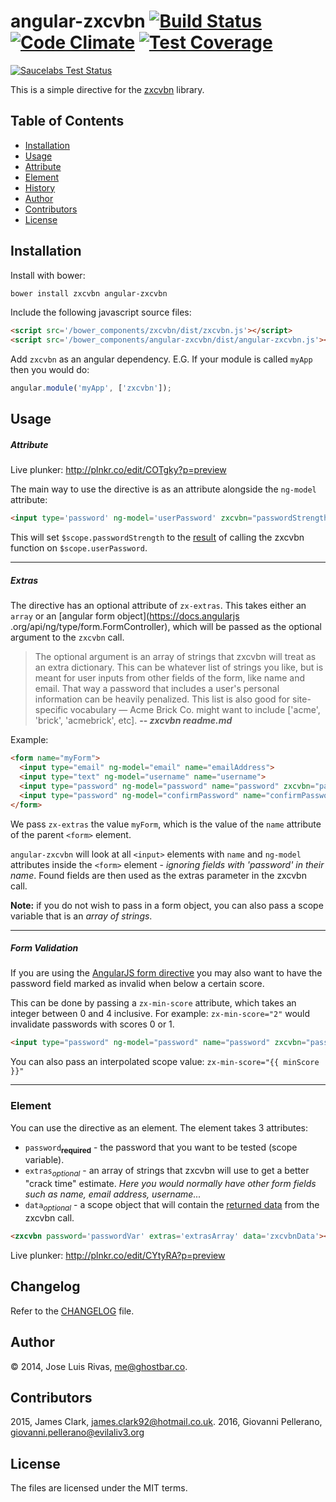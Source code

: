 # angular-zxcvbn [![Build Status](https://travis-ci.org/ghostbar/angular-zxcvbn.svg)](https://travis-ci.org/ghostbar/angular-zxcvbn) [![Code Climate](https://codeclimate.com/github/ghostbar/angular-zxcvbn/badges/gpa.svg)](https://codeclimate.com/github/ghostbar/angular-zxcvbn) [![Test Coverage](https://codeclimate.com/github/ghostbar/angular-zxcvbn/badges/coverage.svg)](https://codeclimate.com/github/ghostbar/angular-zxcvbn/coverage)

[![Saucelabs Test Status](https://saucelabs.com/browser-matrix/evilaliv3-zxcvbn.svg)](https://saucelabs.com/u/evilaliv3-zxcvbn)

This is a simple directive for the [zxcvbn](https://github.com/dropbox/zxcvbn) library.

## Table of Contents
* [Installation](#installation)
* [Usage](#usage)
 * [Attribute](#attribute) 
 * [Element](#element)
* [History](#history)
* [Author](#author)
* [Contributors](#contributors)
* [License](#license)

## Installation

Install with bower:
```bash
bower install zxcvbn angular-zxcvbn
```

Include the following javascript source files:
```html
<script src='/bower_components/zxcvbn/dist/zxcvbn.js'></script>
<script src='/bower_components/angular-zxcvbn/dist/angular-zxcvbn.js'></script>
```

Add `zxcvbn` as an angular dependency. E.G. If your module is called `myApp` then you would do:
```javascript
angular.module('myApp', ['zxcvbn']);
  ```

## Usage

##### Attribute

Live plunker: <http://plnkr.co/edit/COTgky?p=preview>

The main way to use the directive is as an attribute alongside the `ng-model` attribute:
```html
<input type='password' ng-model='userPassword' zxcvbn="passwordStrength">
```
This will set `$scope.passwordStrength` to the [result](https://github.com/dropbox/zxcvbn#usage) of calling the zxcvbn function on 
`$scope.userPassword`.

---
##### Extras

The directive has an optional attribute of `zx-extras`. This takes either an `array` or an [angular form object](https://docs.angularjs
.org/api/ng/type/form.FormController), which will be passed as the optional argument to the `zxcvbn` call. 

> The optional argument is an array of strings that zxcvbn will treat as an extra dictionary. This can be whatever list of strings you like, but is meant for user inputs from other fields of the form, like name and email. That way a password that includes a user's personal information can be heavily penalized. This list is also good for site-specific vocabulary — Acme Brick Co. might want to include ['acme', 'brick', 'acmebrick', etc]. 
**-- <cite>zxcvbn readme.md</cite>**

Example:
```html
<form name="myForm">
  <input type="email" ng-model="email" name="emailAddress">
  <input type="text" ng-model="username" name="username">
  <input type="password" ng-model="password" name="password" zxcvbn="passwordStrength" zx-extras="myForm">
  <input type="password" ng-model="confirmPassword" name="confirmPassword">
</form>
```
We pass `zx-extras` the value `myForm`, which is the value of the `name` attribute of the parent `<form>` element.

`angular-zxcvbn` will look at all `<input>` elements with `name` and `ng-model` attributes inside the `<form>` element -  *ignoring 
fields with 'password' in their name*. Found fields are then used as the extras parameter in the zxcvbn call.

**Note:** if you do not wish to pass in a form object, you can also pass a scope variable that is an *array of strings*.

---
##### Form Validation

If you are using the [AngularJS form directive](https://docs.angularjs.org/api/ng/directive/form) you may also want to have the password field marked as 
invalid when below a certain score. 

This can be done by passing a `zx-min-score` attribute, which takes an integer between 0 and 4 inclusive. For example: `zx-min-score="2"` 
would invalidate passwords with scores 0 or 1. 

```html
<input type="password" ng-model="password" name="password" zxcvbn="passwordStrength" zx-min-score="2">
```

You can also pass an interpolated scope value: `zx-min-score="{{ minScore }}"`

---
### Element

You can use the directive as an element. The element takes 3 attributes:
* `password`<sub>**required**</sub> - the password that you want to be tested (scope variable).
* `extras`<sub>*optional*</sub> - an array of strings that zxcvbn will use to get a better "crack time" estimate. *Here you would normally have other form fields such as name, email address, username...*
* `data`<sub>*optional*</sub> - a scope object that will contain the [returned data](https://github.com/dropbox/zxcvbn#usage) from the zxcvbn call.

```html
<zxcvbn password='passwordVar' extras='extrasArray' data='zxcvbnData'></zxcvbn>
```

Live plunker: <http://plnkr.co/edit/CYtyRA?p=preview>

## Changelog ##

Refer to the [CHANGELOG](CHANGELOG) file.

## Author ##

© 2014, Jose Luis Rivas, <me@ghostbar.co>.

## Contributors ##

2015, James Clark, <james.clark92@hotmail.co.uk>.
2016, Giovanni Pellerano, <giovanni.pellerano@evilaliv3.org>

## License ##

The files are licensed under the MIT terms.

